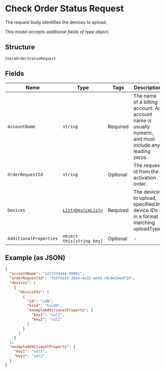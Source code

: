 
# Check Order Status Request

The request body identifies the devices to upload.

*This model accepts additional fields of type object.*

## Structure

`CheckOrderStatusRequest`

## Fields

| Name | Type | Tags | Description |
|  --- | --- | --- | --- |
| `AccountName` | `string` | Required | The name of a billing account. An account name is usually numeric, and must include any leading zeros. |
| `OrderRequestId` | `string` | Optional | The request id from the activation order. |
| `Devices` | [`List<DeviceList>`](../../doc/models/device-list.md) | Required | The devices to upload, specified by device IDs in a format matching uploadType. |
| `AdditionalProperties` | `object this[string key]` | Optional | - |

## Example (as JSON)

```json
{
  "accountName": "1223334444-00001",
  "orderRequestId": "f55fea16-3664-4a32-ae9d-c0cbe3eedf1d",
  "devices": [
    {
      "deviceIds": [
        {
          "id": "id0",
          "kind": "kind8",
          "exampleAdditionalProperty": {
            "key1": "val1",
            "key2": "val2"
          }
        }
      ]
    }
  ],
  "exampleAdditionalProperty": {
    "key1": "val1",
    "key2": "val2"
  }
}
```

